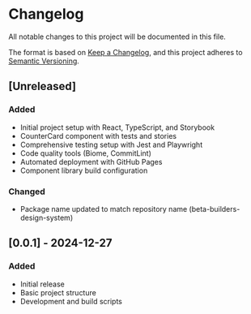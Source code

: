 # Changelog

All notable changes to this project will be documented in this file.

The format is based on [Keep a Changelog](https://keepachangelog.com/en/1.0.0/),
and this project adheres to [Semantic Versioning](https://semver.org/spec/v2.0.0.html).

## [Unreleased]

### Added
- Initial project setup with React, TypeScript, and Storybook
- CounterCard component with tests and stories
- Comprehensive testing setup with Jest and Playwright
- Code quality tools (Biome, CommitLint)
- Automated deployment with GitHub Pages
- Component library build configuration

### Changed
- Package name updated to match repository name (beta-builders-design-system)

## [0.0.1] - 2024-12-27

### Added
- Initial release
- Basic project structure
- Development and build scripts 
